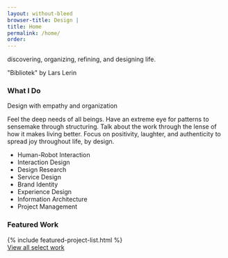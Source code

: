 ```yaml
---
layout: without-bleed
browser-title: Design | 
title: Home
permalink: /home/
order: 
---
```


<section class="home-section">
	<div class="display-1">discovering, organizing, refining, and designing life.</div>
</section>

<section class="home-section" id="image">
	<p>"Bibliotek" by Lars Lerin</p>
</section>

<section class="home-section" id="about">
	<h3>What I Do</h3>
	<div class="display-2 dark">Design with empathy and organization</div>
	<p class="blurb">Feel the deep needs of all beings. Have an extreme eye for patterns to sensemake through structuring. Talk about the work through the lense of how it makes living better. Focus on positivity, laughter, and authenticity to spread joy throughout life, by design.</p>
	<ul>
		<li>Human-Robot Interaction</li>
		<li>Interaction Design</li>
		<li>Design Research</li>
		<li>Service Design</li>
		<li>Brand Identity</li>
		<li>Experience Design</li>
		<li>Information Architecture</li>
		<li>Project Management</li>
	</ul>
</section>

<section class="home-section" id="featured-projects">
	<h3>Featured Work</h3>
	<div class="project-sample">
		{% include featured-project-list.html %}
	</div>
	<a href="/work"><div class="button primary">View all select work</div></a>
</section>
